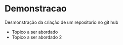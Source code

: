 # Demonstracao
Desmonstração da criação de um repositorio no git hub

* Topico a ser abordado
* Topico a ser abordado 2
